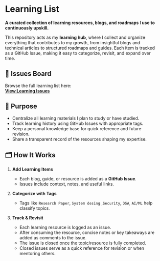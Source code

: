 # Learning List

**A curated collection of learning resources, blogs, and roadmaps I use to continuously upskill.**

This repository acts as my **learning hub**, where I collect and organize everything that contributes to my growth, from insightful blogs and technical articles to structured roadmaps and guides. Each item is tracked as a GitHub Issue, making it easy to categorize, revisit, and expand over time.

## 🔗 Issues Board

Browse the full learning list here:  
[**View Learning Issues**](https://github.com/abhiram-ar/learning-list/issues)


## 📌 Purpose

- Centralize all learning materials I plan to study or have studied.
- Track learning history using GitHub Issues with appropriate tags.
- Keep a personal knowledge base for quick reference and future revision.
- Share a transparent record of the resources shaping my expertise.

## 🗂 How It Works

1. **Add Learning Items**  
   - Each blog, guide, or resource is added as a **GitHub Issue**.
   - Issues include context, notes, and useful links.

2. **Categorize with Tags**  
   - Tags like `Research Paper`, `System desing` ,`Security`, `DSA`, `AI/ML` help classify topics.

3. **Track & Revisit**
   - Each learning resource is logged as an issue.
   - After consuming the resource, concise notes or key takeaways are added as comments to the issue.
   - The issue is closed once the topic/resource is fully completed.
   - Closed issues serve as a quick reference for revision or when mentoring others.
